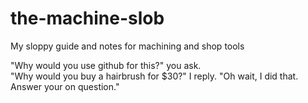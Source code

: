 # the-machine-slob
My sloppy guide and notes for machining and shop tools

"Why would you use github for this?" you ask.  
"Why would you buy a hairbrush for $30?" I reply. "Oh wait, I did that.  Answer your on question."
